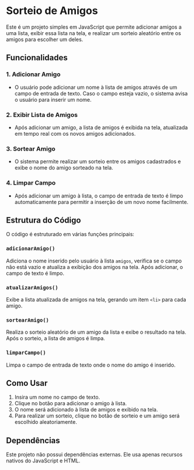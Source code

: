 # Sorteio de Amigos

Este é um projeto simples em JavaScript que permite adicionar amigos a uma lista, exibir essa lista na tela, e realizar um sorteio aleatório entre os amigos para escolher um deles.

## Funcionalidades

### 1. **Adicionar Amigo**
- O usuário pode adicionar um nome à lista de amigos através de um campo de entrada de texto. Caso o campo esteja vazio, o sistema avisa o usuário para inserir um nome.
  
### 2. **Exibir Lista de Amigos**
- Após adicionar um amigo, a lista de amigos é exibida na tela, atualizada em tempo real com os novos amigos adicionados.

### 3. **Sortear Amigo**
- O sistema permite realizar um sorteio entre os amigos cadastrados e exibe o nome do amigo sorteado na tela.

### 4. **Limpar Campo**
- Após adicionar um amigo à lista, o campo de entrada de texto é limpo automaticamente para permitir a inserção de um novo nome facilmente.

## Estrutura do Código

O código é estruturado em várias funções principais:

### `adicionarAmigo()`
Adiciona o nome inserido pelo usuário à lista `amigos`, verifica se o campo não está vazio e atualiza a exibição dos amigos na tela. Após adicionar, o campo de texto é limpo.

### `atualizarAmigos()`
Exibe a lista atualizada de amigos na tela, gerando um item `<li>` para cada amigo.

### `sortearAmigo()`
Realiza o sorteio aleatório de um amigo da lista e exibe o resultado na tela. Após o sorteio, a lista de amigos é limpa.

### `limparCampo()`
Limpa o campo de entrada de texto onde o nome do amigo é inserido.

## Como Usar

1. Insira um nome no campo de texto.
2. Clique no botão para adicionar o amigo à lista.
3. O nome será adicionado à lista de amigos e exibido na tela.
4. Para realizar um sorteio, clique no botão de sorteio e um amigo será escolhido aleatoriamente.

## Dependências
Este projeto não possui dependências externas. Ele usa apenas recursos nativos do JavaScript e HTML.
